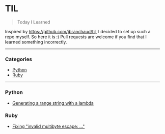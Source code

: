 # TIL

> Today I Learned

Inspired by https://github.com/jbranchaud/til, I decided to set up such a repo myself. So here it is :)
Pull requests are welcome if you find that I learned something incorrectly.

--- 

### Categories

* [Python](#python)
* [Ruby](#ruby)

---

### Python

- [Generating a range string with a lambda](python/xrange-lambda.md)

### Ruby

- [Fixing "invalid multibyte escape: ..."](ruby/fix-invalid-multibyte-escape.md)


